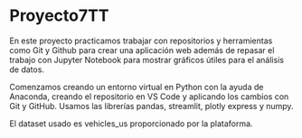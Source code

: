 # Proyecto7TT
En este proyecto practicamos trabajar con repositorios y herramientas como Git y Github para crear una aplicación web
además de repasar el trabajo con Jupyter Notebook para mostrar gráficos útiles para el análisis de datos.

Comenzamos creando un entorno virtual en Python con la ayuda de Anaconda, creando el repositorio en VS Code y aplicando los cambios
con Git y GitHub. Usamos las librerías pandas, streamlit, plotly express y numpy.

El dataset usado es vehicles_us proporcionado por la plataforma.
